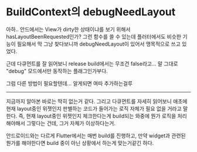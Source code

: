 # BuildContext의 debugNeedLayout

아하.. 안드에서는 View가 dirty한 상태이냐를 보기 위해서 hasLayoutBeenRequested인가? 그런 함수를 쓸 수 있는데
플러터에서도 비슷한 기능이 필요해서 막 그냥 찾다보니까 debugNeedLayout이 있어서 맹목적으로 쓰고 있었다.

근데 다큐먼트를 잘 읽어보니 release build에서는 무조건 false라고... 말 그대로 "debug" 모드에서만 동작하는 플래그인가부다.

그럼 다른 방법이 필요할텐데... 알게되면 여따 추가하는걸루

---

지금까지 알아본 바로는 딱히 없는거 같다. 그리고 다큐먼트를 자세히 읽어보니 애초에 현재 layout중인 위젯인지 판별하는 코드가 들어가는 로직 자체가 필요 없을 거라고 말한다.
즉, 현재 layout중인 위젯인지 체크한다는게 build되는 와중에 뭔가 로직을 처리해야해서 그렇다는 건데, 그거 자체가 이상하다는거.

안드로이드와는 다르게 Flutter에서는 매번 build를 진행하고, 만약 widget과 관련된 뭔가를 해야한다면 build 중이 아닌 상황에서 하는게 맞는거같긴 하다.